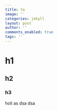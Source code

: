 ```yaml
---
title: ta
image: ''
categories: jekyll
layout: post
author: ''
comments_enabled: true
tags: ''
---
```

# h1
## h2
### h3

holi
as
dsa
dsa